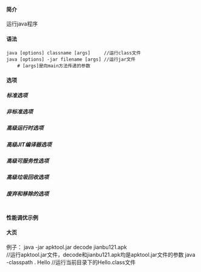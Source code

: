 #### 简介

运行java程序

#### 语法

```
java [options] classname [args]		//运行class文件
java [options] -jar filename [args]	//运行jar文件
	# [args]是向main方法传递的参数
```

#### 选项

##### 标准选项

##### 非标准选项

##### 高级运行时选项

##### 高级JIT编译器选项

##### 高级可服务性选项

##### 高级垃圾回收选项

##### 废弃和移除的选项

```

```

#### 性能调优示例

#### 大页

例子：
	java -jar apktool.jar decode jianbu121.apk	
	//运行apktool.jar文件，decode和jianbu121.apk均是apktool.jar文件的参数
	java -classpath . Hello			//运行当前目录下的Hello.class文件

